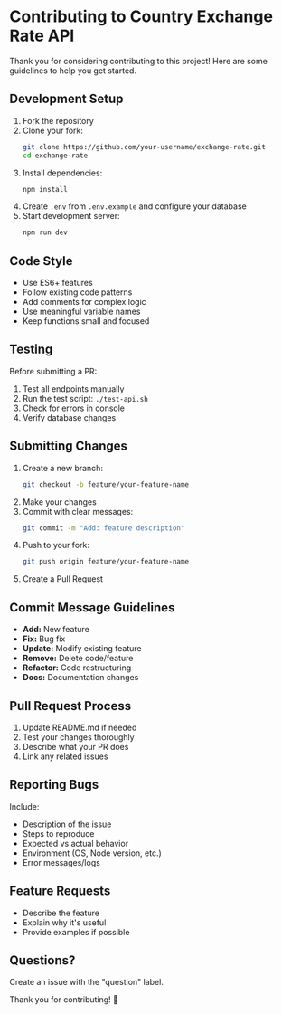 # Contributing to Country Exchange Rate API

Thank you for considering contributing to this project! Here are some guidelines to help you get started.

## Development Setup

1. Fork the repository
2. Clone your fork:
   ```bash
   git clone https://github.com/your-username/exchange-rate.git
   cd exchange-rate
   ```
3. Install dependencies:
   ```bash
   npm install
   ```
4. Create `.env` from `.env.example` and configure your database
5. Start development server:
   ```bash
   npm run dev
   ```

## Code Style

- Use ES6+ features
- Follow existing code patterns
- Add comments for complex logic
- Use meaningful variable names
- Keep functions small and focused

## Testing

Before submitting a PR:
1. Test all endpoints manually
2. Run the test script: `./test-api.sh`
3. Check for errors in console
4. Verify database changes

## Submitting Changes

1. Create a new branch:
   ```bash
   git checkout -b feature/your-feature-name
   ```
2. Make your changes
3. Commit with clear messages:
   ```bash
   git commit -m "Add: feature description"
   ```
4. Push to your fork:
   ```bash
   git push origin feature/your-feature-name
   ```
5. Create a Pull Request

## Commit Message Guidelines

- **Add:** New feature
- **Fix:** Bug fix
- **Update:** Modify existing feature
- **Remove:** Delete code/feature
- **Refactor:** Code restructuring
- **Docs:** Documentation changes

## Pull Request Process

1. Update README.md if needed
2. Test your changes thoroughly
3. Describe what your PR does
4. Link any related issues

## Reporting Bugs

Include:
- Description of the issue
- Steps to reproduce
- Expected vs actual behavior
- Environment (OS, Node version, etc.)
- Error messages/logs

## Feature Requests

- Describe the feature
- Explain why it's useful
- Provide examples if possible

## Questions?

Create an issue with the "question" label.

Thank you for contributing! 🎉
